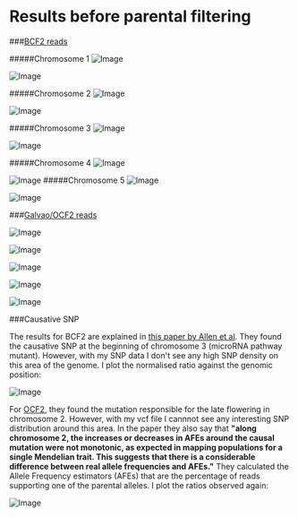 
Results before parental filtering 
====

###[BCF2 reads](http://bioinfo.mpipz.mpg.de/shoremap/SHOREmap_v3.0.html)

#####Chromosome 1 
![Image](https://github.com/pilarcormo/SNP_distribution_method/blob/master/Reads/BCF2/BCF2_chromosome1/Rplot.hmhtdensities_magblue.png?raw=true)

![Image](https://github.com/pilarcormo/SNP_distribution_method/blob/master/Reads/BCF2/BCF2_chromosome1/Rplot.hist%26den.png?raw=true)


#####Chromosome 2 
![Image](https://github.com/pilarcormo/SNP_distribution_method/blob/master/Reads/BCF2/BCF2_chromosome2/Rplot.hmht.png?raw=true)

![Image](https://github.com/pilarcormo/SNP_distribution_method/blob/master/Reads/BCF2/BCF2_chromosome2/Rplot.hist%26den.png?raw=true)

#####Chromosome 3
![Image](https://github.com/pilarcormo/SNP_distribution_method/blob/master/Reads/BCF2/BCF2_chromosome3/Rplot.hmht.png?raw=true)

![Image](https://github.com/pilarcormo/SNP_distribution_method/blob/master/Reads/BCF2/BCF2_chromosome3/Rplot.hist%26den.png?raw=true)


#####Chromosome 4
![Image](https://github.com/pilarcormo/SNP_distribution_method/blob/master/Reads/BCF2/BCF2_chromosome4/Rplot.hmhtdensities_magblu.png?raw=true)

![Image](https://github.com/pilarcormo/SNP_distribution_method/blob/master/Reads/BCF2/BCF2_chromosome4/Rplot.hist%26den.png?raw=true)
#####Chromosome 5 
![Image](https://github.com/pilarcormo/SNP_distribution_method/blob/master/Reads/BCF2/BCF2_chromosome5/Rplot.hmhtdensities_magblu.png?raw=true)

![Image](https://github.com/pilarcormo/SNP_distribution_method/blob/master/Reads/BCF2/BCF2_chromosome5/Rplot.hist%26den.png?raw=true)

###[Galvao/OCF2 reads](http://bioinfo.mpipz.mpg.de/shoremap/SHOREmap_v3.0.html)

![Image](https://github.com/pilarcormo/SNP_distribution_method/blob/master/Reads/OCF2/chromosome1/Rplot.hmht.png?raw=true)

![Image](https://github.com/pilarcormo/SNP_distribution_method/blob/master/Reads/OCF2/chromosome2/Rplot.hmht.png?raw=true)

![Image](https://github.com/pilarcormo/SNP_distribution_method/blob/master/Reads/OCF2/chromosome3/Rplot.hmht.png?raw=true)

![Image](https://github.com/pilarcormo/SNP_distribution_method/blob/master/Reads/OCF2/chromosome4/Rplot.hmht.png?raw=true)

![Image](https://github.com/pilarcormo/SNP_distribution_method/blob/master/Reads/OCF2/chromosome5/Rplot.hmht.png?raw=true)



###Causative SNP

The results for BCF2 are explained in [this paper by Allen et al](http://www.ncbi.nlm.nih.gov/pmc/articles/PMC3772335/#SM3). They found the causative SNP at the beginning of chromosome 3  (microRNA pathway mutant). However, with my SNP data I don't see any high SNP density on this area of the genome. I plot the normalised ratio against the genomic position:

![Image](https://github.com/pilarcormo/SNP_distribution_method/blob/master/Reads/BCF2/BCF2_chromosome3/Rplot.ratio.png?raw=true)

For [OCF2](http://onlinelibrary.wiley.com/doi/10.1111/j.1365-313X.2012.04993.x/full#ss9), they found the mutation responsible for the late flowering in chromosome 2. However, with my vcf file I cannnot see any interesting SNP distribution around this area. In the paper they also say that **"along chromosome 2, the increases or decreases in AFEs around the causal mutation were not monotonic, as expected in mapping populations for a single Mendelian trait. This suggests that there is a considerable difference between real allele frequencies and AFEs."** They calculated the Allele Frequency estimators (AFEs) that are the percentage of reads supporting one of the parental alleles. I plot the ratios observed again:


![Image](https://github.com/pilarcormo/SNP_distribution_method/blob/master/Reads/OCF2/chromosome2/Rplot.ratio.png?raw=true)


